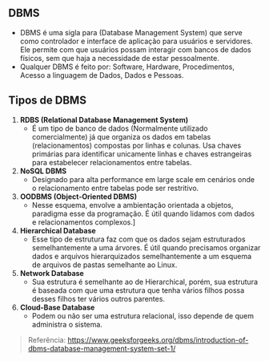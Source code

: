 ## DBMS

- DBMS é uma sigla para (Database Management System) que serve como controlador e interface de aplicação para usuários e servidores. Ele permite com que usuários possam interagir com bancos de dados físicos, sem que haja a necessidade de estar pessoalmente.
- Qualquer DBMS é feito por: Software, Hardware, Procedimentos, Acesso a linguagem de Dados, Dados e Pessoas.

## Tipos de DBMS

1. **RDBS (Relational Database Management System)**
	- É um tipo de banco de dados (Normalmente utilizado comercialmente) já que organiza os dados em tabelas (relacionamentos) compostas por linhas e colunas. Usa chaves primárias para identificar unicamente linhas e chaves estrangeiras para estabelecer relacionamentos entre tabelas.
2. **NoSQL DBMS**
	- Designado para alta performance em large scale em cenários onde o relacionamento entre tabelas pode ser restritivo.
3. **OODBMS (Object-Oriented DBMS)**
	- Nesse esquema, envolve a ambientação orientada a objetos, paradigma esse da programação. É útil quando lidamos com dados e relacionamentos complexos.]
4. **Hierarchical Database**
	- Esse tipo de estrutura faz com que os dados sejam estruturados semelhantemente a uma árvores. É útil quando precisamos organizar dados e arquivos hierarquizados semelhantemente a um esquema de arquivos de pastas semelhante ao Linux.
5. **Network Database**
	- Sua estrutura é semelhante ao de Hierarchical, porém, sua estrutura é baseada com que uma estrutura que tenha vários filhos possa desses filhos ter vários outros parentes. 
6. **Cloud-Base Database**
	- Podem ou não ser uma estrutura relacional, isso depende de quem administra o sistema.

> Referência: https://www.geeksforgeeks.org/dbms/introduction-of-dbms-database-management-system-set-1/

